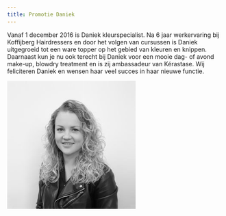 ```yaml
---
title: Promotie Daniek
---
```



Vanaf 1 december 2016 is Daniek kleurspecialist. Na 6 jaar werkervaring bij Koffijberg Hairdressers en door het volgen van cursussen is Daniek uitgegroeid tot een ware topper op het gebied van kleuren en knippen.&nbsp; Daarnaast kun je nu ook terecht bij Daniek voor een mooie dag- of avond make-up, blowdry treatment en is zij ambassadeur van K&eacute;rastase. Wij feliciteren Daniek en wensen haar veel succes in haar nieuwe functie.

![](/uploads/versions/5.-daniek-top-stylist---x----300-300x---.jpg)